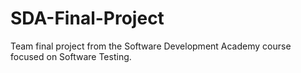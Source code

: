 # SDA-Final-Project
Team final project from the Software Development Academy course focused on Software Testing.
